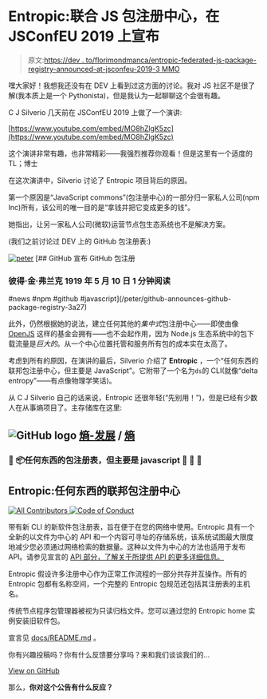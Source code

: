 # Entropic:联合 JS 包注册中心，在 JSConfEU 2019 上宣布

> 原文:[https://dev . to/florimondmanca/entropic-federated-js-package-registry-announced-at-jsconfeu-2019-3 MMO](https://dev.to/florimondmanca/entropic-federated-js-package-registry-announced-at-jsconfeu-2019-3mmo)

嘿大家好！我想我还没有在 DEV 上看到过这方面的讨论。我对 JS 社区不是很了解(我本质上是一个 Pythonista)，但是我认为一起聊聊这个会很有趣。

C J Silverio 几天前在 JSConfEU 2019 上做了一个演讲:

[https://www.youtube.com/embed/MO8hZlgK5zc](https://www.youtube.com/embed/MO8hZlgK5zc)

这个演讲非常有趣，也非常精彩——我强烈推荐你观看！但是这里有一个适度的 TL；博士

在这次演讲中，Silverio 讨论了 Entropic 项目背后的原因。

第一个原因是“JavaScript commons”(包注册中心)的一部分归一家私人公司(npm Inc)所有，该公司的唯一目的是“拿钱并把它变成更多的钱”。

她指出，让另一家私人公司(微软)运营节点包生态系统也不是解决方案。

(我们之前讨论过 DEV 上的 GitHub 包注册表:)

[![peter](../Images/f1bc4bdf8dfc31e2ed6c1ed6d78ad281.png)](/peter) [## GitHub 宣布 GitHub 包注册

### 彼得·金·弗兰克 1919 年 5 月 10 日 1 分钟阅读

#news #npm #github #javascript](/peter/github-announces-github-package-registry-3a27)

此外，仍然根据她的说法，建立任何其他的*集中式*包注册中心——即使由像 [OpenJS](https://openjsf.org/) 这样的基金会拥有——也不会起作用，因为 Node.js 生态系统中的包下载流量是*巨大的*。从一个中心位置托管和服务所有包的成本实在太高了。

考虑到所有的原因，在演讲的最后，Silverio 介绍了 **Entropic** ，一个“任何东西的联邦包注册中心，但主要是 JavaScript”。它附带了一个名为`ds`的 CLI(就像“delta entropy”——有点像物理学笑话)。

从 C J Silverio 自己的话来说，Entropic 还很年轻(“先别用！”)，但是已经有少数人在从事熵项目了。主存储库在这里:

## ![GitHub logo](../Images/75095a8afc1e0f207cda715962e75c8d.png) [熵-发展](https://github.com/entropic-dev) / [熵](https://github.com/entropic-dev/entropic)

### 🦝 📦任何东西的包注册表，但主要是 javascript 🦝 🦝 🦝

<article class="markdown-body entry-content container-lg" itemprop="text">

# Entropic:任何东西的联邦包注册中心

[![All Contributors](../Images/09d64291a8224ead90a64a1b93ee96ca.png) ](https://github.com/entropic-dev/entropic#contributors) [ ![Code of Conduct](../Images/8632462e32b2bd0cdd901c420eae42c8.png)](https://github.com/entropic-dev/entropic./.github/CODE_OF_CONDUCT.md)

带有新 CLI 的新软件包注册表，旨在便于在您的网络中使用。Entropic 具有一个全新的以文件为中心的 API 和一个内容可寻址的存储系统，该系统试图最大限度地减少您必须通过网络检索的数据量。这种以文件为中心的方法也适用于发布 API。请参见宣言的 [API 部分，了解关于所提供 API 的更多详细信息。](https://github.com/entropic-dev/entropic/tree/master/docs#apis)

Entropic 假设许多注册中心作为正常工作流程的一部分共存并互操作。所有的 Entropic 包都有名称空间，一个完整的 Entropic 包规范还包括其注册表的主机名。

传统节点程序包管理器被视为只读归档文件。您可以通过您的 Entropic home 实例安装旧软件包。

宣言见 [docs/README.md](https://github.com/entropic-dev/entropicdocs/README.md) 。

你有兴趣投稿吗？你有什么反馈要分享吗？来和我们谈谈我们的…

</article>

[View on GitHub](https://github.com/entropic-dev/entropic)

那么，**你对这个公告有什么反应？**